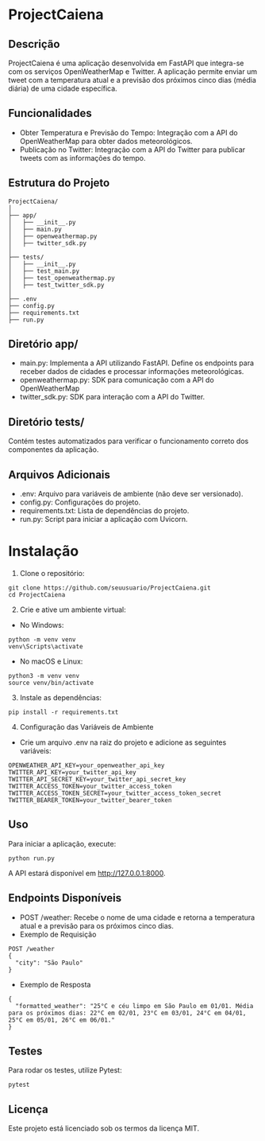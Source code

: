 # ProjectCaiena
## Descrição
ProjectCaiena é uma aplicação desenvolvida em FastAPI que integra-se com os serviços OpenWeatherMap e Twitter. A aplicação permite enviar um tweet com a temperatura atual e a previsão dos próximos cinco dias (média diária) de uma cidade específica.

## Funcionalidades
- Obter Temperatura e Previsão do Tempo: Integração com a API do OpenWeatherMap para obter dados meteorológicos.
- Publicação no Twitter: Integração com a API do Twitter para publicar tweets com as informações do tempo.
## Estrutura do Projeto

```plaintext
ProjectCaiena/
│
├── app/
│   ├── __init__.py
│   ├── main.py
│   ├── openweathermap.py
│   ├── twitter_sdk.py
│
├── tests/
│   ├── __init__.py
│   ├── test_main.py
│   ├── test_openweathermap.py
│   ├── test_twitter_sdk.py
│
├── .env
├── config.py
├── requirements.txt
├── run.py
```
## Diretório app/
 - main.py: Implementa a API utilizando FastAPI. Define os endpoints para receber dados de cidades e processar informações meteorológicas.
 - openweathermap.py: SDK para comunicação com a API do OpenWeatherMap
 - twitter_sdk.py: SDK para interação com a API do Twitter.
## Diretório tests/
Contém testes automatizados para verificar o funcionamento correto dos componentes da aplicação.

## Arquivos Adicionais
- .env: Arquivo para variáveis de ambiente (não deve ser versionado).
- config.py: Configurações do projeto.
- requirements.txt: Lista de dependências do projeto.
- run.py: Script para iniciar a aplicação com Uvicorn.
# Instalação
 1. Clone o repositório:

```plaintext
git clone https://github.com/seuusuario/ProjectCaiena.git
cd ProjectCaiena
```
2. Crie e ative um ambiente virtual:
- No Windows:
```plaintext
python -m venv venv
venv\Scripts\activate
```
- No macOS e Linux:
```plaintext
python3 -m venv venv
source venv/bin/activate
```
3. Instale as dependências:

```plaintext
pip install -r requirements.txt
```
4. Configuração das Variáveis de Ambiente
- Crie um arquivo .env na raiz do projeto e adicione as seguintes variáveis:

```plaintext
OPENWEATHER_API_KEY=your_openweather_api_key
TWITTER_API_KEY=your_twitter_api_key
TWITTER_API_SECRET_KEY=your_twitter_api_secret_key
TWITTER_ACCESS_TOKEN=your_twitter_access_token
TWITTER_ACCESS_TOKEN_SECRET=your_twitter_access_token_secret
TWITTER_BEARER_TOKEN=your_twitter_bearer_token
```
## Uso
Para iniciar a aplicação, execute:

```plaintext
python run.py
```
A API estará disponível em http://127.0.0.1:8000.

## Endpoints Disponíveis
 - POST /weather: Recebe o nome de uma cidade e retorna a temperatura atual e a previsão para os próximos cinco dias.
- Exemplo de Requisição
```plaintext
POST /weather
{
  "city": "São Paulo"
}
```
- Exemplo de Resposta
```plaintext
{
  "formatted_weather": "25°C e céu limpo em São Paulo em 01/01. Média para os próximos dias: 22°C em 02/01, 23°C em 03/01, 24°C em 04/01, 25°C em 05/01, 26°C em 06/01."
}
```

## Testes
Para rodar os testes, utilize Pytest:

```plaintext
pytest
```

## Licença
Este projeto está licenciado sob os termos da licença MIT.

